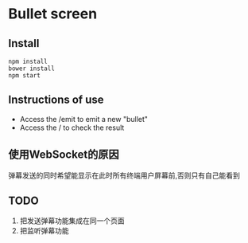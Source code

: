 # Bullet screen
## Install
```
npm install
bower install
npm start
```
## Instructions of use
- Access the /emit to emit a new "bullet"
- Access the / to check the result

## 使用WebSocket的原因
弹幕发送的同时希望能显示在此时所有终端用户屏幕前,否则只有自己能看到

## TODO
1. 把发送弹幕功能集成在同一个页面
2. 把监听弹幕功能